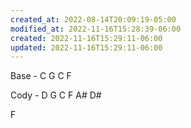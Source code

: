 ```yaml
---
created_at: 2022-08-14T20:09:19-05:00
modified_at: 2022-11-16T15:28:39-06:00
created: 2022-11-16T15:29:11-06:00
updated: 2022-11-16T15:29:11-06:00
---
```


Base - C G C F

Cody - D G C F A# D#

F

